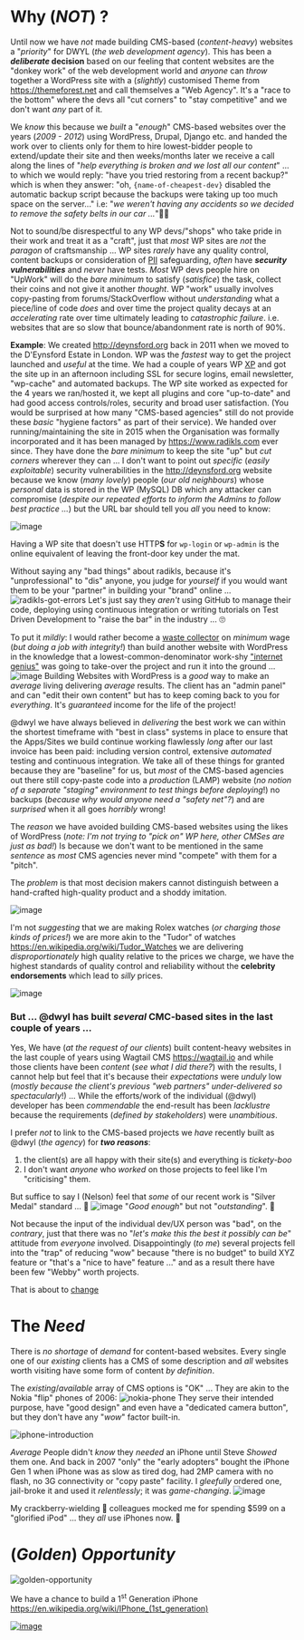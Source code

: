 # Why (_NOT_) ?

Until now we have _not_ made building CMS-based (_content-heavy_) websites a "_priority_" for DWYL (_the web development agency_). This has been a **_deliberate_ decision** based on our feeling that content websites are the "donkey work" of the web development world and _anyone_ can _throw_ together a WordPress site with a (_slightly_) customised Theme from https://themeforest.net and call themselves a "Web Agency". It's a "race to the bottom" where the devs all "cut corners" to "stay competitive" and we don't want _any_ part of it.

We _know_ this because we _built_ a "_enough_" CMS-based websites over the years (_2009 - 2012_) using WordPress, Drupal, Django etc. and handed the work over to clients only for them to hire lowest-bidder people to extend/update their site and then weeks/months later we receive a call along the lines of "_help everything is broken and we lost all our content_" ...
to which we would reply: "have you tried restoring from a recent backup?"
which is when they answer: "oh, `{name-of-cheapest-dev}` disabled the automatic backup script because the backups were taking up too much space on the server..."
i.e: "_we weren't having any accidents so we decided to remove the safety belts in our car ..._"🤦‍♂️

Not to sound/be disrespectful to any WP devs/"shops" who take pride in their work and treat it as a "craft", just that _most_ WP sites are _not_ the _paragon_ of craftsmanship ...
WP sites _rarely_ have any quality control, content backups or consideration of [PII](https://en.wikipedia.org/wiki/Personally_identifiable_information) safeguarding,
_often_ have ***security vulnerabilities*** and _never_ have tests.
_Most_ WP devs people hire on "UpWork" will do the _bare minimum_ to satisfy (_satisfice_) the task,
collect their coins and not give it another _thought_. WP "work" usually involves copy-pasting from forums/StackOverflow without _understanding_ what a piece/line of code _does_ and over time the project quality decays at an _accelerating_ rate over time ultimately leading to _catastrophic failure_. i.e. websites that are so slow that bounce/abandonment rate is north of 90%.

**Example**: We created http://deynsford.org back in 2011 when we moved to the D'Eynsford Estate in London. WP was the _fastest_ way to get the project launched and _useful_ at the time.
We had a couple of years WP [XP](https://en.wikipedia.org/wiki/Experience_point) and got the site up in an afternoon including SSL for secure logins, email newsletter, "wp-cache" and automated backups.
The WP site worked as expected for the 4 years we ran/hosted it, we kept all plugins and core "up-to-date" and had good access controls/roles, security and broad user satisfaction.
(You would be surprised at how many "CMS-based agencies" still do not provide these _basic_ "hygiene factors" as part of their service).
We handed over running/maintaining the site  in 2015 when the Organisation was formally incorporated and it has been managed by https://www.radikls.com ever since.
They have done the _bare minimum_ to keep the site "up" but _cut corners_ wherever they can ...
I don't want to point out _specific_ (_easily exploitable_) security vulnerabilities in the http://deynsford.org website because we know (_many lovely_) people (_our old neighbours_) whose _personal_ data is stored in the WP (MySQL) DB which any attacker can compromise (_despite our repeated efforts to inform the Admins to follow best practice ..._)
but the URL bar should tell you _all_ you need to know:

![image](https://user-images.githubusercontent.com/194400/45398997-567c1480-b63e-11e8-9076-8fceaffec5b5.png)

Having a WP site that doesn't use HTTP**S** for `wp-login` or `wp-admin`
is the online equivalent of leaving the front-door key under the mat.

Without saying any "bad things" about radikls, because it's "unprofessional" to "dis" anyone,
you judge for _yourself_ if you would want them to be your "partner" in building your "brand" online ...
![radikls-got-errors](https://user-images.githubusercontent.com/194400/45399437-e4a4ca80-b63f-11e8-9456-610ce709bbbd.png "click to zoom and view this marvel in all it's glory!")
Let's just say they _aren't_ using GitHub to manage their code, deploying using continuous integration or writing tutorials on Test Driven Development to "raise the bar" in the industry ... 🙄

To put it _mildly_: I would rather become a [waste collector](https://en.wikipedia.org/wiki/Waste_collector) on _minimum_ wage (_but doing a job with integrity!_) than build another website with WordPress in the knowledge that a lowest-common-denominator work-shy ["internet genius"](https://www.urbandictionary.com/define.php?term=internet%20genius) was going to take-over the project and run it into the ground ...
![image](https://user-images.githubusercontent.com/194400/45399767-4580d280-b641-11e8-8c73-7be49e2b9e63.png)
Building Websites with WordPress is a _good_ way to make an _average_ living delivering _average_ results. The client has an "admin panel" and can "edit their own content" but has to keep coming back to you for _everything_. It's _guaranteed_ income for the life of the project!

@dwyl we have always believed in _delivering_ the best work we can within the shortest timeframe
with "best in class" systems in place to ensure that the Apps/Sites we build continue working flawlessly _long_ after our last invoice has been paid: including version control, extensive _automated_ testing and continuous integration.
We take all of these things for granted because they are "baseline" for us,
but _most_ of the CMS-based agencies out there still copy-paste code into a _production_ (LAMP) website (_no notion of a separate "staging" environment to test things before deploying_!)
no backups (_because why would anyone need a "safety net"?_) and are _surprised_ when it all goes _horribly_ wrong!

The _reason_ we have avoided building CMS-based websites using the likes of WordPress
(_note: I'm not trying to "pick on" WP here, other CMSes are just as bad!_)
Is because we don't want to be mentioned in the same _sentence_ as _most_ CMS agencies
never mind "compete" with them for a "pitch".

The _problem_ is that most decision makers cannot distinguish between a hand-crafted
high-quality product and a shoddy imitation.  

![image](https://user-images.githubusercontent.com/194400/45400692-09e80780-b645-11e8-8e34-eeb91eeb9f08.png)

I'm not _suggesting_ that we are making Rolex watches (_or charging those kinds of prices!_)
we are more akin to the "Tudor" of watches https://en.wikipedia.org/wiki/Tudor_Watches
we are delivering _disproportionately_ high quality relative to the prices we charge,
we have the highest standards of quality control and reliability without the **celebrity endorsements** which lead to _silly_ prices.

![image](https://user-images.githubusercontent.com/194400/45400814-a7433b80-b645-11e8-9199-3e7f47bf0aca.png)

### But ... @dwyl has built _several_ CMC-based sites in the last couple of years ...

Yes, We have (_at the request of our clients_) built content-heavy websites in the last couple of years
using Wagtail CMS https://wagtail.io and while those clients have been _content_ (_see what I did there?_) with the results, I cannot help but feel that it's because their _expectations_ were _unduly_ low (_mostly because the client's previous "web partners" under-delivered so spectacularly_!) ...
While the efforts/work of the individual (@dwyl) developer has been _commendable_ the end-result has been _lacklustre_ because the requirements (_defined by stakeholders_) were _unambitious_.

I prefer _not_ to link to the CMS-based projects we _have_ recently built as @dwyl (_the agency_)
for ***two reasons***:
1. the client(s) are all happy with their site(s) and everything is _tickety-boo_
2. I don't want _anyone_ who _worked_ on those projects to feel like I'm "criticising" them.

But suffice to say I (Nelson) feel that _some_ of our recent work is "Silver Medal" standard ... 🥈
![image](https://user-images.githubusercontent.com/194400/45401464-a19b2500-b648-11e8-80b0-e2da69b84683.png)
"_Good enough_" but not "_outstanding_". 🥇

Not because the input of the individual dev/UX person was "bad", on the _contrary_,
just that there was no "_let's make this the best it possibly can be_" attitude from _everyone_ involved.
Disappointingly (_to me_) several projects fell into the "trap" of reducing "wow" because
"there is no budget" to build XYZ feature or "that's a "nice to have" feature ..."
and as a result there have been few "Webby" worth projects.

That is about to [change](https://youtu.be/eXvBjCO19QY)


# The _Need_

There is _no shortage_ of _demand_ for content-based websites.
Every single one of our _existing_ clients has a CMS of some description
and _all_ websites worth visiting have some form of content _by definition_.

The _existing_/_available_ array of CMS options is "OK" ...
They are akin to the Nokia "flip" phones of 2006:
![nokia-phone](https://user-images.githubusercontent.com/194400/45401061-dad29580-b646-11e8-9df1-2f40549d0831.png)
They serve their intended purpose, have "good design"  and even have a "dedicated camera button",
but they don't have any "_wow_" factor built-in.

![iphone-introduction](https://cloud.githubusercontent.com/assets/194400/22934275/4bc76090-f2c6-11e6-9b90-91226e39ea09.png)

_Average_ People didn't _know_ they _needed_ an iPhone until Steve _Showed_ them one.
And back in 2007 "only" the "early adopters" bought the iPhone Gen 1
when iPhone was as slow as tired dog, had 2MP camera with no flash,
no 3G connectivity or "copy paste" facility.
I _gleefully_ ordered one, jail-broke it and used it _relentlessly_; it was _game-changing_.
![image](https://user-images.githubusercontent.com/194400/45402181-42d7aa80-b64c-11e8-8710-5e5d2031fc80.png)

My crackberry-wielding 💉  colleagues mocked me for spending $599 on a "glorified iPod" ...
they _all_ use iPhones now. 📱


# (_Golden_) _Opportunity_

![golden-opportunity](https://camo.githubusercontent.com/7b6425e7c5bbbb9f01a4a3553d1ba6659c3c7b2b/687474703a2f2f692e696d6775722e636f6d2f553661355343682e6a7067)

We have a chance to build a
1<sup>st</sup> Generation iPhone https://en.wikipedia.org/wiki/IPhone_(1st_generation)


[![image](https://user-images.githubusercontent.com/194400/45403639-63efc980-b653-11e8-908a-640d21799a86.png)](https://youtu.be/w4OdIOGBW2Q?t=2m44s)
